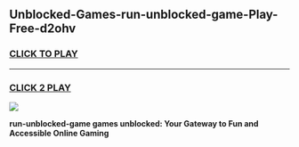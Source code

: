 
## Unblocked-Games-run-unblocked-game-Play-Free-d2ohv
<h3>
<a href="https://premium76.site?title=run-unblocked-game&ref=23A">CLICK TO PLAY</a></h3>
<hr>

<h3>
<a href="https://premium76.site?title=run-unblocked-game&ref=23A">CLICK 2 PLAY</a>
  
</h3>

<a href="https://premium76.site?title=run-unblocked-game&ref=23A"><img src="https://clearcache.store/games.png"></a>


**run-unblocked-game games unblocked: Your Gateway to Fun and Accessible Online Gaming**
